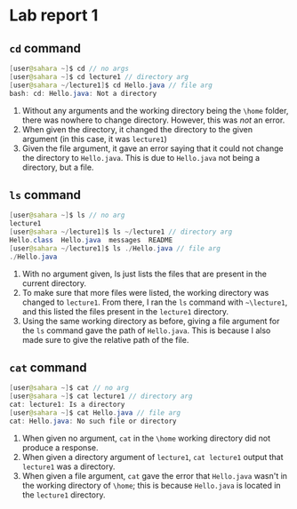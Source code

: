 # Lab report 1
## `cd` command
``` java
[user@sahara ~]$ cd // no args
[user@sahara ~]$ cd lecture1 // directory arg
[user@sahara ~/lecture1]$ cd Hello.java // file arg
bash: cd: Hello.java: Not a directory
```
1. Without any arguments and the working directory being the `\home` folder, there was nowhere to change directory. However, this was *not* an error.
2. When given the directory, it changed the directory to the given argument (in this case, it was `lecture1`)
3. Given the file argument, it gave an error saying that it could not change the directory to `Hello.java`. This is due to `Hello.java` not being a directory, but a file. 

## `ls` command
``` java
[user@sahara ~]$ ls // no arg
lecture1
[user@sahara ~/lecture1]$ ls ~/lecture1 // directory arg
Hello.class  Hello.java  messages  README
[user@sahara ~/lecture1]$ ls ./Hello.java // file arg
./Hello.java
```
1. With no argument given, ls just lists the files that are present in the current directory.
2. To make sure that more files were listed, the working directory was changed to `lecture1`. From there, I ran the `ls` command with `~\lecture1`, and this listed the files present in the `lecture1` directory.
3. Using the same working directory as before, giving a file argument for the `ls` command gave the path of `Hello.java`. This is because I also made sure to give the relative path of the file. 

## `cat` command
``` java
[user@sahara ~]$ cat // no arg
[user@sahara ~]$ cat lecture1 // directory arg
cat: lecture1: Is a directory
[user@sahara ~]$ cat Hello.java // file arg
cat: Hello.java: No such file or directory
```
1. When given no argument, `cat` in the `\home` working directory did not produce a response.
2. When given a directory argument of `lecture1`, `cat lecture1` output that `lecture1` was a directory.
3. When given a file argument, `cat` gave the error that `Hello.java` wasn't in the working directory of `\home`; this is because `Hello.java` is located in the `lecture1` directory.
